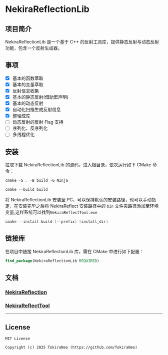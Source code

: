 ﻿# NekiraReflectionLib

## 项目简介

NekiraReflectionLib 是一个基于 C++ 的反射工具库，提供静态反射与动态反射功能，包含一个反射生成器。

## 事项

- [x] 基本的函数萃取
- [x] 基本的变量萃取
- [x] 反射信息收集
- [x] 基本的静态反射(借助宏声明)
- [x] 基本的动态反射
- [x] 自动化扫描生成反射信息
- [x] 整理成库
- [ ] 动态反射的反射 Flag 支持
- [ ] 序列化、反序列化
- [ ] 多线程优化

## 安装

拉取下载 NekiraReflectionLib 的源码，进入根目录，依次运行如下 CMake 命令：

```powershell
cmake -S . -B build -G Ninja
```

```powershell
cmake --build build
```

将 NekiraReflectionLib 安装至 PC，可以保持默认的安装路径，也可以手动指定，在安装完毕之后将 NekiraReflect 安装路径中的 `bin` 文件夹路径添加至环境变量,这样系统可以找到`NekiraReflectTool.exe`

```powershell
cmake --install build [--prefix] [install_dir]
```

## 链接库

在项目中链接 NekiraReflectionLib 库，需在 CMake 中进行如下配置：

```cmake
find_package(NekiraReflectionLib REQUIRED)
```

## 文档

### [NekiraReflection](../NekiraReflection/NekiraReflection.CN.MD)

### [NekiraReflectTool](../NekiraReflectTool/NekiraReflectTool.CN.MD)

---

## License

```
MIT License

Copyright (c) 2025 TokiraNeo (https://github.com/TokiraNeo)
```
